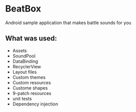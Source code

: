 # BeatBox
Android sample application that makes battle sounds for you

## What was used:
* Assets
* SoundPool
* DataBinding
* RecyclerView
* Layout files
* Custom themes
* Custom resources
* Custome shapes
* 9-patch resources
* unit tests
* Dependency injection
